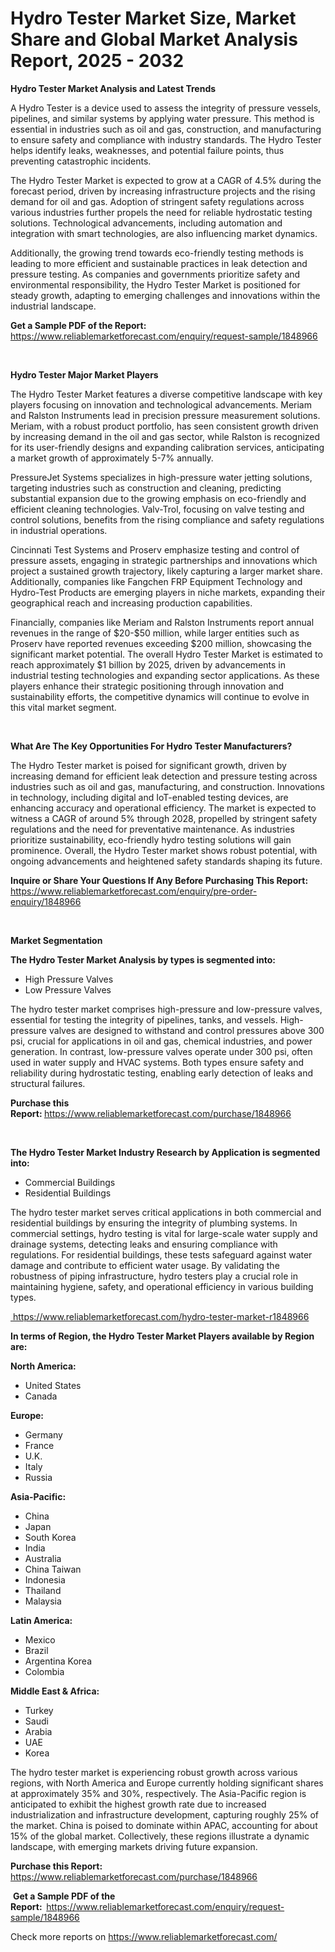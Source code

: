 <p><h1>Hydro Tester Market Size, Market Share and Global Market Analysis Report, 2025 - 2032</h1></p><p><strong>Hydro Tester Market Analysis and Latest Trends</strong></p>
<p><p>A Hydro Tester is a device used to assess the integrity of pressure vessels, pipelines, and similar systems by applying water pressure. This method is essential in industries such as oil and gas, construction, and manufacturing to ensure safety and compliance with industry standards. The Hydro Tester helps identify leaks, weaknesses, and potential failure points, thus preventing catastrophic incidents.</p><p>The Hydro Tester Market is expected to grow at a CAGR of 4.5% during the forecast period, driven by increasing infrastructure projects and the rising demand for oil and gas. Adoption of stringent safety regulations across various industries further propels the need for reliable hydrostatic testing solutions. Technological advancements, including automation and integration with smart technologies, are also influencing market dynamics. </p><p>Additionally, the growing trend towards eco-friendly testing methods is leading to more efficient and sustainable practices in leak detection and pressure testing. As companies and governments prioritize safety and environmental responsibility, the Hydro Tester Market is positioned for steady growth, adapting to emerging challenges and innovations within the industrial landscape.</p></p>
<p><strong>Get a Sample PDF of the Report:&nbsp;</strong> <a href="https://www.reliablemarketforecast.com/enquiry/request-sample/1848966?utm_campaign=2190&utm_medium=2&utm_source=Github&utm_content=ia&utm_term=22022025&utm_id=hydro-tester">https://www.reliablemarketforecast.com/enquiry/request-sample/1848966</a></p>
<p>&nbsp;</p>
<p><strong>Hydro Tester Major Market Players</strong></p>
<p><p>The Hydro Tester Market features a diverse competitive landscape with key players focusing on innovation and technological advancements. Meriam and Ralston Instruments lead in precision pressure measurement solutions. Meriam, with a robust product portfolio, has seen consistent growth driven by increasing demand in the oil and gas sector, while Ralston is recognized for its user-friendly designs and expanding calibration services, anticipating a market growth of approximately 5-7% annually.</p><p>PressureJet Systems specializes in high-pressure water jetting solutions, targeting industries such as construction and cleaning, predicting substantial expansion due to the growing emphasis on eco-friendly and efficient cleaning technologies. Valv-Trol, focusing on valve testing and control solutions, benefits from the rising compliance and safety regulations in industrial operations.</p><p>Cincinnati Test Systems and Proserv emphasize testing and control of pressure assets, engaging in strategic partnerships and innovations which project a sustained growth trajectory, likely capturing a larger market share. Additionally, companies like Fangchen FRP Equipment Technology and Hydro-Test Products are emerging players in niche markets, expanding their geographical reach and increasing production capabilities.</p><p>Financially, companies like Meriam and Ralston Instruments report annual revenues in the range of $20-$50 million, while larger entities such as Proserv have reported revenues exceeding $200 million, showcasing the significant market potential. The overall Hydro Tester Market is estimated to reach approximately $1 billion by 2025, driven by advancements in industrial testing technologies and expanding sector applications. As these players enhance their strategic positioning through innovation and sustainability efforts, the competitive dynamics will continue to evolve in this vital market segment.</p></p>
<p>&nbsp;</p>
<p><strong>What Are The Key Opportunities For Hydro Tester Manufacturers?</strong></p>
<p><p>The Hydro Tester market is poised for significant growth, driven by increasing demand for efficient leak detection and pressure testing across industries such as oil and gas, manufacturing, and construction. Innovations in technology, including digital and IoT-enabled testing devices, are enhancing accuracy and operational efficiency. The market is expected to witness a CAGR of around 5% through 2028, propelled by stringent safety regulations and the need for preventative maintenance. As industries prioritize sustainability, eco-friendly hydro testing solutions will gain prominence. Overall, the Hydro Tester market shows robust potential, with ongoing advancements and heightened safety standards shaping its future.</p></p>
<p><strong>Inquire or Share Your Questions If Any Before Purchasing This Report:</strong> <a href="https://www.reliablemarketforecast.com/enquiry/pre-order-enquiry/1848966?utm_campaign=2190&utm_medium=2&utm_source=Github&utm_content=ia&utm_term=22022025&utm_id=hydro-tester">https://www.reliablemarketforecast.com/enquiry/pre-order-enquiry/1848966</a></p>
<p>&nbsp;</p>
<p><strong>Market Segmentation</strong></p>
<p><strong>The Hydro Tester Market Analysis by types is segmented into:</strong></p>
<p><ul><li>High Pressure Valves</li><li>Low Pressure Valves</li></ul></p>
<p><p>The hydro tester market comprises high-pressure and low-pressure valves, essential for testing the integrity of pipelines, tanks, and vessels. High-pressure valves are designed to withstand and control pressures above 300 psi, crucial for applications in oil and gas, chemical industries, and power generation. In contrast, low-pressure valves operate under 300 psi, often used in water supply and HVAC systems. Both types ensure safety and reliability during hydrostatic testing, enabling early detection of leaks and structural failures.</p></p>
<p><strong>Purchase this Report:&nbsp;</strong><a href="https://www.reliablemarketforecast.com/purchase/1848966?utm_campaign=2190&utm_medium=2&utm_source=Github&utm_content=ia&utm_term=22022025&utm_id=hydro-tester">https://www.reliablemarketforecast.com/purchase/1848966</a></p>
<p>&nbsp;</p>
<p><strong>The Hydro Tester Market Industry Research by Application is segmented into:</strong></p>
<p><ul><li>Commercial Buildings</li><li>Residential Buildings</li></ul></p>
<p><p>The hydro tester market serves critical applications in both commercial and residential buildings by ensuring the integrity of plumbing systems. In commercial settings, hydro testing is vital for large-scale water supply and drainage systems, detecting leaks and ensuring compliance with regulations. For residential buildings, these tests safeguard against water damage and contribute to efficient water usage. By validating the robustness of piping infrastructure, hydro testers play a crucial role in maintaining hygiene, safety, and operational efficiency in various building types.</p></p>
<p><a href="https://www.reliablemarketforecast.com/hydro-tester-market-r1848966?utm_campaign=2190&utm_medium=2&utm_source=Github&utm_content=ia&utm_term=22022025&utm_id=hydro-tester">&nbsp;https://www.reliablemarketforecast.com/hydro-tester-market-r1848966</a></p>
<p><strong>In terms of Region, the Hydro Tester Market Players available by Region are:</strong></p>
<p>
    <p> <strong> North America: </strong>
        <ul>
            <li>United States</li>
            <li>Canada</li>
        </ul>
        </p> 
    <p> <strong> Europe: </strong>
        <ul>
            <li>Germany</li>
            <li>France</li>
            <li>U.K.</li>
            <li>Italy</li>
            <li>Russia</li>
        </ul>
        </p> 
    <p> <strong> Asia-Pacific: </strong>
        <ul>
            <li>China</li>
            <li>Japan</li>
            <li>South Korea</li>
            <li>India</li>
            <li>Australia</li>
            <li>China Taiwan</li>
            <li>Indonesia</li>
            <li>Thailand</li>
            <li>Malaysia</li>
        </ul>
        </p> 
    <p> <strong> Latin America: </strong>
        <ul>
            <li>Mexico</li>
            <li>Brazil</li>
            <li>Argentina Korea</li>
            <li>Colombia</li>
        </ul>
        </p> 
    <p> <strong> Middle East & Africa: </strong>
        <ul>
            <li>Turkey</li>
            <li>Saudi</li>
            <li>Arabia</li>
            <li>UAE</li>
            <li>Korea</li>
        </ul>
    </p>
    </p>
<p><p>The hydro tester market is experiencing robust growth across various regions, with North America and Europe currently holding significant shares at approximately 35% and 30%, respectively. The Asia-Pacific region is anticipated to exhibit the highest growth rate due to increased industrialization and infrastructure development, capturing roughly 25% of the market. China is poised to dominate within APAC, accounting for about 15% of the global market. Collectively, these regions illustrate a dynamic landscape, with emerging markets driving future expansion.</p></p>
<p><strong>Purchase this Report: </strong><a href="https://www.reliablemarketforecast.com/purchase/1848966?utm_campaign=2190&utm_medium=2&utm_source=Github&utm_content=ia&utm_term=22022025&utm_id=hydro-tester">https://www.reliablemarketforecast.com/purchase/1848966</a></p>
<p>&nbsp;<strong>Get a Sample PDF of the Report:&nbsp;&nbsp;</strong><a href="https://www.reliablemarketforecast.com/enquiry/request-sample/1848966?utm_campaign=2190&utm_medium=2&utm_source=Github&utm_content=ia&utm_term=22022025&utm_id=hydro-tester">https://www.reliablemarketforecast.com/enquiry/request-sample/1848966</a></p>
<p><strong></strong></p>
<p>Check more reports on <a href="https://www.reliablemarketforecast.com/?utm_campaign=2190&utm_medium=2&utm_source=Github&utm_content=ia&utm_term=22022025&utm_id=hydro-tester">https://www.reliablemarketforecast.com/</a></p>